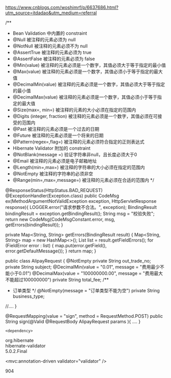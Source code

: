 https://www.cnblogs.com/woshimrf/p/6637686.html?utm_source=itdadao&utm_medium=referral

/**
 * Bean Validation 中内置的 constraint       
 * @Null   被注释的元素必须为 null       
 * @NotNull    被注释的元素必须不为 null       
 * @AssertTrue     被注释的元素必须为 true       
 * @AssertFalse    被注释的元素必须为 false       
 * @Min(value)     被注释的元素必须是一个数字，其值必须大于等于指定的最小值       
 * @Max(value)     被注释的元素必须是一个数字，其值必须小于等于指定的最大值       
 * @DecimalMin(value)  被注释的元素必须是一个数字，其值必须大于等于指定的最小值       
 * @DecimalMax(value)  被注释的元素必须是一个数字，其值必须小于等于指定的最大值       
 * @Size(max=, min=)   被注释的元素的大小必须在指定的范围内       
 * @Digits (integer, fraction)     被注释的元素必须是一个数字，其值必须在可接受的范围内       
 * @Past   被注释的元素必须是一个过去的日期       
 * @Future     被注释的元素必须是一个将来的日期       
 * @Pattern(regex=,flag=)  被注释的元素必须符合指定的正则表达式       
 * Hibernate Validator 附加的 constraint       
 * @NotBlank(message =)   验证字符串非null，且长度必须大于0       
 * @Email  被注释的元素必须是电子邮箱地址       
 * @Length(min=,max=)  被注释的字符串的大小必须在指定的范围内       
 * @NotEmpty   被注释的字符串的必须非空       
 * @Range(min=,max=,message=)  被注释的元素必须在合适的范围内 
 */



 @ResponseStatus(HttpStatus.BAD_REQUEST)
@ExceptionHandler(Exception.class)
public CodeMsg ex(MethodArgumentNotValidException exception, HttpServletResponse response){
    LOGGER.error("请求参数不合法。", exception);
    BindingResult bindingResult = exception.getBindingResult();
    String msg = "校验失败";
    return new CodeMsg(CodeMsgConstant.error, msg, getErrors(bindingResult));
}

private Map<String, String> getErrors(BindingResult result) {
    Map<String, String> map = new HashMap<>();
    List<FieldError> list = result.getFieldErrors();
    for (FieldError error : list) {
        map.put(error.getField(), error.getDefaultMessage());
    }
    return map;
}

public class AlipayRequest {
@NotEmpty
private String out_trade_no;
private String subject;
@DecimalMin(value = "0.01", message = "费用最少不能小于0.01")
@DecimalMax(value = "100000000.00", message = "费用最大不能超过100000000")
private String total_fee;
/**
 * 订单类型
 */
@NotEmpty(message = "订单类型不能为空")
private String business_type;

//....
}

@RequestMapping(value = "sign", method = RequestMethod.POST)
    public String sign(@Valid @RequestBody AlipayRequest params
    ){
        ....
    }

    <dependency>  
   <groupId>org.hibernate</groupId>  
   <artifactId>hibernate-validator</artifactId>  
   <version>5.0.2.Final</version>  
</dependency>


<mvc:annotation-driven validator="validator" />
<bean id="validator" class="org.springframework.validation.beanvalidation.LocalValidatorFactoryBean">
  <property name="providerClass" value="org.hibernate.validator.HibernateValidator"/>
  <property name="validationMessageSource" ref="messageSource"/>
</bean>


904
